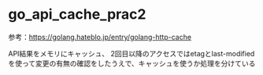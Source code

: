 # go_api_cache_prac2

参考：https://golang.hateblo.jp/entry/golang-http-cache

API結果をメモリにキャッシュ、
2回目以降のアクセスではetagとlast-modifiedを使って変更の有無の確認をしたうえで、キャッシュを使うか処理を分けている
